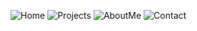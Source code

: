 ![Home](https://user-images.githubusercontent.com/48146406/227794675-3d9270da-e63d-439a-8e5e-755ee8a4c2b8.png)
![Projects](https://user-images.githubusercontent.com/48146406/227794686-7c3a0b4b-2dab-4e4b-b40f-6b9b6d31a3dd.png)
![AboutMe](https://user-images.githubusercontent.com/48146406/227794689-50a00cfb-d57c-426f-bc4b-55e8e6e01531.png)
![Contact](https://user-images.githubusercontent.com/48146406/227794690-8e560443-f989-4c57-bd2f-f90e1fbc7311.png)
